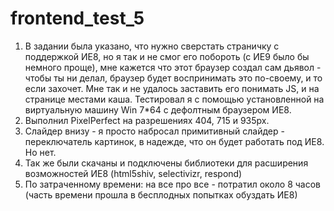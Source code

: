 # frontend_test_5

1. В задании была указано, что нужно сверстать страничку с поддержкой ИЕ8, но я так и не смог его побороть (с ИЕ9 было бы немного проще), мне кажется что этот браузер создал сам дьявол - чтобы ты ни делал, браузер будет воспринимать это по-своему, и то если захочет. Мне так и не удалось заставить его понимать JS, и на странице местами каша. Тестировал я с помощью установленной на виртуальную машину Win 7*64 с дефолтным браузером ИЕ8.
2. Выполнил PixelPerfect на разрешениях 404, 715 и 935рх.
3. Слайдер внизу  - я просто набросал примитивный слайдер - переключатель картинок, в надежде, что он будет работать под ИЕ8. Но нет.
4. Так же были скачаны и подключены библиотеки для расширения возможностей ИЕ8 (html5shiv, selectivizr, respond)
5. По затраченному времени: на все про все - потратил около 8 часов (часть времени прошла в бесплодных попытках обуздать ИЕ8)
